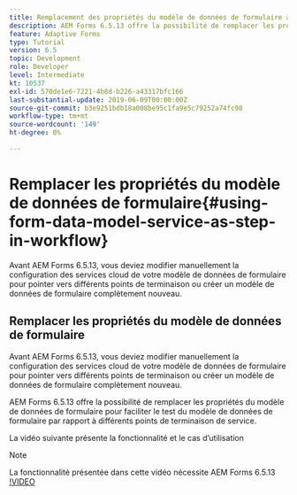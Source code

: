 ```yaml
---
title: Remplacement des propriétés du modèle de données de formulaire à l’aide de la configuration OSGi
description: AEM Forms 6.5.13 offre la possibilité de remplacer les propriétés du modèle de données de formulaire pour faciliter le test d’un modèle de données de formulaire par rapport à différents points de terminaison.
feature: Adaptive Forms
type: Tutorial
version: 6.5
topic: Development
role: Developer
level: Intermediate
kt: 10537
exl-id: 570de1e6-7221-4b8d-b226-a43317bfc166
last-substantial-update: 2019-06-09T00:00:00Z
source-git-commit: b3e9251bdb18a008be95c1fa9e5c79252a74fc98
workflow-type: tm+mt
source-wordcount: '149'
ht-degree: 0%

---
```


# Remplacer les propriétés du modèle de données de formulaire{#using-form-data-model-service-as-step-in-workflow}

Avant AEM Forms 6.5.13, vous deviez modifier manuellement la configuration des services cloud de votre modèle de données de formulaire pour pointer vers différents points de terminaison ou créer un modèle de données de formulaire complètement nouveau.

## Remplacer les propriétés du modèle de données de formulaire

Avant AEM Forms 6.5.13, vous deviez modifier manuellement la configuration des services cloud de votre modèle de données de formulaire pour pointer vers différents points de terminaison ou créer un modèle de données de formulaire complètement nouveau.

AEM Forms 6.5.13 offre la possibilité de remplacer les propriétés du modèle de données de formulaire pour faciliter le test du modèle de données de formulaire par rapport à différents points de terminaison de service.

La vidéo suivante présente la fonctionnalité et le cas d’utilisation

>[!NOTE]
>La fonctionnalité présentée dans cette vidéo nécessite AEM Forms 6.5.13
>[!VIDEO](https://video.tv.adobe.com/v/343762?quality=12&learn=on)
